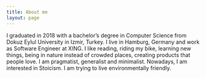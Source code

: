 ```yaml
---
title: About me
layout: page
---
```


I graduated in 2018 with a bachelor’s degree in Computer Science from Dokuz Eylul University in Izmir, Turkey. I live in Hamburg, Germany and work as Software Engineer at XING. I like reading, riding my bike, learning new things, being in nature instead of crowded places, creating products that people love. I am pragmatist, generalist and minimalist. Nowadays, I am interested in Stoicism. I am trying to live environmentally friendly.
